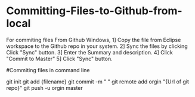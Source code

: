 # Committing-Files-to-Github-from-local

For commiting files From Github Windows, 
1] Copy the file from Eclipse workspace to the Github repo in your system.
2] Sync the files by clicking Click "Sync" button.
3] Enter the Summary and description.
4] Click "Commit to Master"
5] Click "Sync" button.

#Commiting files in command line

git init
git add {filename}
git commit -m " "
git remote add orgin "{Url of git repo}"
git push -u orgin master
